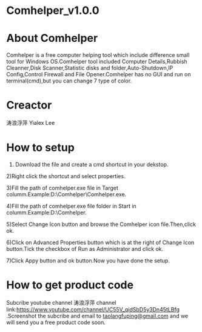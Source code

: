 # Comhelper_v1.0.0
# About Comhelper
Comhelper is a free computer helping tool which include difference small tool for Windows OS.Comhelper tool included Computer Details,Rubbish Cleanner,Disk Scanner,Statistic disks and folder,Auto-Shutdown,IP Config,Control Firewall and File Opener.Comhelper has no GUI and run on terminal(cmd),but you can change 7 type of color.
# Creactor
涛浪浮萍 Yialex Lee
# How to setup
1) Download the file and create a cmd shortcut in your dekstop.

2)Right click the shortcut and select properties.

3)Fill the path of comhelper.exe file in Target columm.Example:D:\Comhelper\Comhelper.exe.

4)Fill the path of comhelper.exe file folder in Start in columm.Example:D:\Comhelper.

5)Select Change Icon button and browse the Comhelper icon file.Then,click ok.

6)Click on Advanced Properties button which is at the right of Change Icon button.Tick the checkbox of Run as Administrator and click ok.

7)Click Appy button and ok button.Now you have done the setup.

# How to get product code
Subcribe youtube channel 涛浪浮萍 channel link:https://www.youtube.com/channel/UC55V_qidSbD5y3Dn45tLBfg .Screenshot the subcribe and email to taolangfuping@gmail.com and we will send you a free product code soon.
